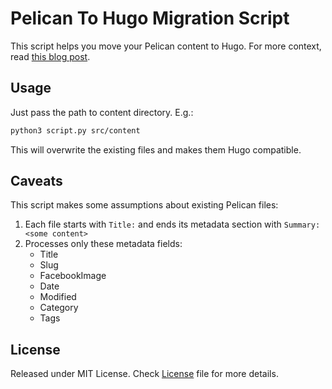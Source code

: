# Pelican To Hugo Migration Script

This script helps you move your Pelican content to Hugo. For more context, read [this blog post](//avi.im/blag/2020/moving-to-hugo/).

## Usage

Just pass the path to content directory. E.g.:

```bash
python3 script.py src/content
```

This will overwrite the existing files and makes them Hugo compatible.

## Caveats

This script makes some assumptions about existing Pelican files:

1. Each file starts with `Title:` and ends its metadata section with `Summary: <some content>`
2. Processes only these metadata fields:
	- Title
	- Slug
	- FacebookImage
	- Date
	- Modified
	- Category
	- Tags

## License

Released under MIT License. Check [License](LICENSE) file for more details.